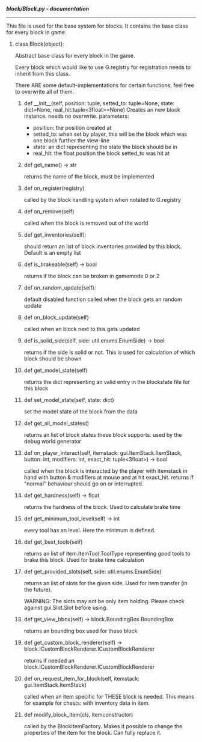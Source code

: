 ***block/Block.py - documentation***
___

This file is used for the base system for blocks.
It contains the base class for every block in game.

1. class Block(object):
    
    Abstract base class for every block in the game.
    
    Every block which would like to use G.registry for registration
    needs to inherit from this class.
    
    There ARE some default-implementations for certain functions,
    feel free to overwrite all of them.
    
    1. def \_\_init__(self, position: tuple, setted_to: tuple=None, state: dict=None, real_hit:tuple<3float>=None)
        Creates an new block instance. needs no overwrite.
        parameters:
        - position: the position created at
        - setted_to: when set by player, this will be the block which
        was one block further the view-line
        - state: an dict representing the state the block should be in
        - real_hit: the float position the block setted_to was hit at
        
    2. def get_name() -> str
        
        returns the name of the block, must be implemented
        
    3. def on_register(registry)
        
        called by the block handling system when notated to G.registry
        
    4. def on_remove(self)
    
        called when the block is removed out of the world
        
    5. def get_inventories(self):
    
        should return an list of block inventories provided by this
        block. Default is an empty list
        
    6. def is_brakeable(self) -> bool
    
        returns if the block can be broken in gamemode 0 or 2
        
    7. def on_random_update(self):
    
        default disabled function called when the block gets an random
        update
     
    8. def on_block_update(self)
    
        called when an block next to this gets updated
        
    9. def is_solid_side(self, side: util.enums.EnumSide) -> bool
    
        returns if the side is solid or not. This is used for 
        calculation of which block should be shown
    
    10. def get_model_state(self)
    
        returns the dict representing an valid entry in the blockstate
        file for this block
        
    11. def set_model_state(self, state: dict)
    
        set the model state of the block from the data
        
    12. def get_all_model_states()
    
        returns an list of block states these block supports. used by
        the debug world generator
        
    13. def on_player_interact(self, itemstack: gui.ItemStack.ItemStack, button: int, modifiers: int, exact_hit: tuple<3float>) -> bool
        
        called when the block is interacted by the player with itemstack
        in hand with button & modifiers at mouse and at hit exact_hit.
        returns if "normal" behaviour should go on or interrupted.
    
    14. def get_hardness(self) -> float
    
        returns the hardness of the block. Used to calculate brake time
        
    15. def get_minimum_tool_level(self) -> int
    
        every tool has an level. Here the minimum is defined. 
        
    16. def get_best_tools(self)
    
        returns an list of item.ItemTool.ToolType representing good 
        tools to brake this block. Used for brake time calculation
    
    17. def get_provided_slots(self, side: util.enums.EnumSide)
    
        returns an list of slots for the given side. Used for item 
        transfer (in the future).
        
        WARNING: The slots may not be only item holding. Please check 
        against gui.Slot.Slot before using.
    
    18. def get_view_bbox(self) -> block.BoundingBox.BoundingBox
    
        returns an bounding box used for these block
        
    19. def get_custom_block_renderer(self) -> block.ICustomBlockRenderer.ICustomBlockRenderer
    
        returns if needed an 
        block.ICustomBlockRenderer.ICustomBlockRenderer
        
    20. def on_request_item_for_block(self, itemstack: gui.ItemStack.ItemStack)
    
        called when an item specific for THESE block is needed. This 
        means for example for chests: with inventory data in item.
    
    21. def modify_block_item(cls, itemconstructor)
    
        called by the BlockItemFactory. Makes it possible to change the
        properties of the item for the block. Can fully replace it.
         
         
        